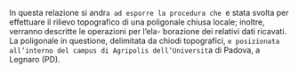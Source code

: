 In questa relazione si andr`a ad esporre la procedura che `e stata svolta per effettuare il rilievo
topografico di una poligonale chiusa locale; inoltre, verranno descritte le operazioni per l’ela-
borazione dei relativi dati ricavati.
La poligonale in questione, delimitata da chiodi topografici, `e posizionata all’interno del campus
di Agripolis dell’Universit`a di Padova, a Legnaro (PD).

